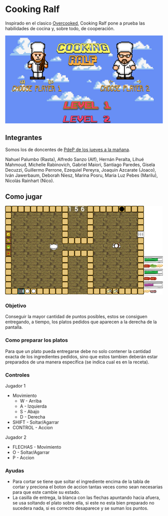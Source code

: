# Cooking Ralf

Inspirado en el clasico [Overcooked](https://www.youtube.com/watch?v=Fo5CR7utRik), Cooking Ralf pone a prueba las habilidades de cocina y, sobre todo, de cooperación.

![Menu](screenshots/cr-menu.png?raw=true "Menu")



## Integrantes
Somos los de doncentes de [PdeP de los jueves a la mañana](http://www.pdep.com.ar/Cursos/cursadas-anteriores/2019/2019-man-jueves).

Nahuel Palumbo (Rasta), Alfredo Sanzo (Alf), Hernán Peralta, Lihué Mahmoud, Michelle Rabinovich, Gabriel Maiori, Santiago Paredes, Gisela Decuzzi, Guillermo Perrone, Ezequiel Pereyra, Joaquin Azcarate (Joaco), Iván Jawerbaum, Deborah Niesz, Marina Posru, Maria Luz Pebes (Marilu), Nicolás Rainhart (Nico).

## Como jugar
![Nivel2](screenshots/cr-level2.png?raw=true "Nivel 2")

### Objetivo 
Conseguir la mayor cantidad de puntos posibles, estos se consiguen entregando, a tiempo, los platos pedidos que aparecen a la derecha de la pantalla.
### Como preparar los platos
Para que un plato pueda entregarse debe no solo contener la cantidad exacta de los ingredientes pedidos, sino que estos tambien deberán estar preparados de una manera específica (se indica cual es en la receta).
### Controles
Jugador 1
- Movimiento
  - W - Arriba
  - A - Izquierda
  - S - Abajo
  - D - Derecha
- SHIFT - Soltar/Agarrar
- CONTROL - Accion

Jugador 2
- FLECHAS - Movimiento
- O - Soltar/Agarrar
- P - Accion
### Ayudas
- Para cortar se tiene que soltar el ingrediente encima de la tabla de cortar y preciona el boton de accion tantas veces como sean necesarias para que este cambie su estado.
- La casilla de entrega, la blanca con las flechas apuntando hacia afuera, se usa soltando el plato sobre ella, si este no esta bien preparado no sucedera nada, si es correcto desaparece y se suman los puntos.
